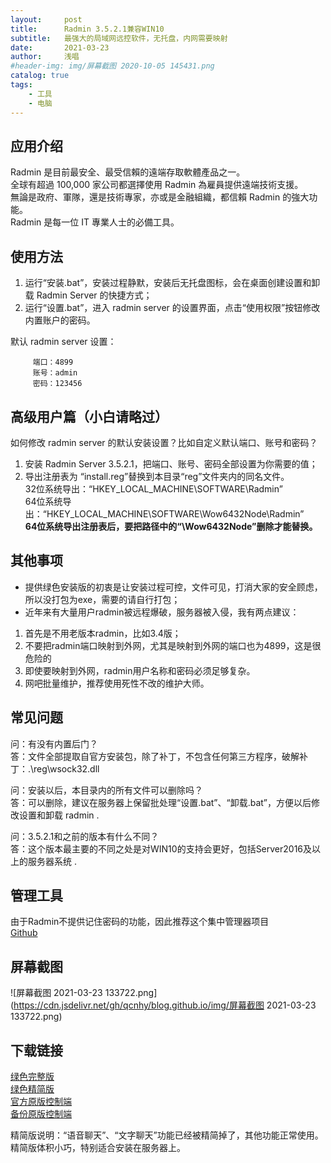 ```yaml
---
layout:     post
title:      Radmin 3.5.2.1兼容WIN10
subtitle:   最强大的局域网远控软件，无托盘，内网需要映射
date:       2021-03-23
author:     浅唱
#header-img: img/屏幕截图 2020-10-05 145431.png
catalog: true
tags:
    - 工具
    - 电脑
---
```



## 应用介绍
Radmin 是目前最安全、最受信賴的遠端存取軟體產品之一。  
全球有超過 100,000 家公司都選擇使用 Radmin 為雇員提供遠端技術支援。  
無論是政府、軍隊，還是技術專家，亦或是金融組織，都信賴 Radmin 的強大功能。  
Radmin 是每一位 IT 專業人士的必備工具。

## 使用方法
1. 运行“安装.bat”，安装过程静默，安装后无托盘图标，会在桌面创建设置和卸载 Radmin Server 的快捷方式；
2. 运行“设置.bat”，进入 radmin server 的设置界面，点击“使用权限”按钮修改内置账户的密码。


默认 radmin server 设置：

         端口：4899
         账号：admin
         密码：123456

## 高级用户篇（小白请略过）

如何修改 radmin server 的默认安装设置？比如自定义默认端口、账号和密码？

1. 安装 Radmin Server 3.5.2.1，把端口、账号、密码全部设置为你需要的值；
2. 导出注册表为 “install.reg”替换到本目录“reg”文件夹内的同名文件。   
        32位系统导出：“HKEY_LOCAL_MACHINE\SOFTWARE\Radmin”  
        64位系统导出：“HKEY_LOCAL_MACHINE\SOFTWARE\Wow6432Node\Radmin”  
		**64位系统导出注册表后，要把路径中的“\Wow6432Node”删除才能替换。**  


## 其他事项
+ 提供绿色安装版的初衷是让安装过程可控，文件可见，打消大家的安全顾虑，所以没打包为exe，需要的请自行打包；
+ 近年来有大量用户radmin被远程爆破，服务器被入侵，我有两点建议：
1. 首先是不用老版本radmin，比如3.4版；
2. 不要把radmin端口映射到外网，尤其是映射到外网的端口也为4899，这是很危险的
3. 即使要映射到外网，radmin用户名称和密码必须足够复杂。
4. 网吧批量维护，推荐使用死性不改的维护大师。

## 常见问题
问：有没有内置后门？  
答：文件全部提取自官方安装包，除了补丁，不包含任何第三方程序，破解补丁：.\reg\wsock32.dll  
  
问：安装以后，本目录内的所有文件可以删除吗？  
答：可以删除，建议在服务器上保留批处理“设置.bat”、“卸载.bat”，方便以后修改设置和卸载 radmin .  
  
问：3.5.2.1和之前的版本有什么不同？  
答：这个版本最主要的不同之处是对WIN10的支持会更好，包括Server2016及以上的服务器系统 . 

## 管理工具
由于Radmin不提供记住密码的功能，因此推荐这个集中管理器项目  
[Github](https://github.com/dwj0/Remote-management)

## 屏幕截图
![屏幕截图 2021-03-23 133722.png](https://cdn.jsdelivr.net/gh/qcnhy/blog.github.io/img/屏幕截图 2021-03-23 133722.png)

## 下载链接
[绿色完整版](https://wwx.lanzoui.com/i7Wgrn840xi)  
[绿色精简版](https://wwx.lanzoui.com/iEXndn840vg)  
[官方原版控制端](http://dl.radminchina.com/Radmin_Viewer_Port.zip)  
[备份原版控制端](https://wwx.lanzoui.com/ihkI3n82yli)

精简版说明：“语音聊天”、“文字聊天”功能已经被精简掉了，其他功能正常使用。精简版体积小巧，特别适合安装在服务器上。